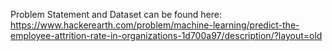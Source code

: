 Problem Statement and Dataset can be found here:
https://www.hackerearth.com/problem/machine-learning/predict-the-employee-attrition-rate-in-organizations-1d700a97/description/?layout=old
